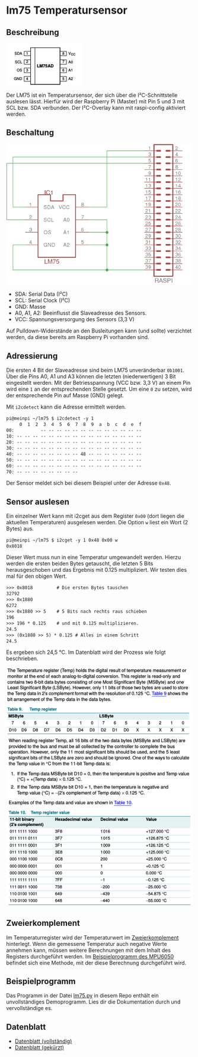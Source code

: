 # lm75 Temperatursensor

## Beschreibung

![lm75](docs/lm75-pins.png)

Der LM75 ist ein Temperatursensor, der sich über die I²C-Schnittstelle auslesen
lässt. Hierfür wird der Raspberry Pi (Master) mit Pin 5 und 3 mit SCL bzw. SDA
verbunden. Der I²C-Overlay kann mit raspi-config aktiviert werden.

## Beschaltung

![Schaltung](docs/lm75_schematic.png)

- SDA: Serial Data (I²C)
- SCL: Serial Clock (I²C)
- GND: Masse
- A0, A1, A2: Beeinflusst die Slaveadresse des Sensors.
- VCC: Spannungsversorgung des Sensors (3,3 V)

Auf Pulldown-Widerstände an den Busleitungen kann (und sollte) verzichtet werden, da diese bereits am Raspberry Pi vorhanden sind.

## Adressierung

Die ersten 4 Bit der Slaveadresse sind beim LM75 unveränderbar `0b1001`. Über die Pins A0, A1 und A3 können die letzten (niederwertigen) 3 Bit eingestellt werden. Mit der Betriesspannung (VCC bzw. 3,3 V) an einem Pin wird eine `1` an der entsprechenden Stelle gesetzt. Um eine `0` zu setzen, wird der entsprechende Pin auf Masse (GND) gelegt.

Mit `i2cdetect` kann die Adresse ermittelt werden.


    pi@meinpi ~/lm75 $ i2cdetect -y 1
         0  1  2  3  4  5  6  7  8  9  a  b  c  d  e  f
    00:          -- -- -- -- -- -- -- -- -- -- -- -- -- 
    10: -- -- -- -- -- -- -- -- -- -- -- -- -- -- -- -- 
    20: -- -- -- -- -- -- -- -- -- -- -- -- -- -- -- -- 
    30: -- -- -- -- -- -- -- -- -- -- -- -- -- -- -- -- 
    40: -- -- -- -- -- -- -- -- 48 -- -- -- -- -- -- -- 
    50: -- -- -- -- -- -- -- -- -- -- -- -- -- -- -- -- 
    60: -- -- -- -- -- -- -- -- -- -- -- -- -- -- -- -- 
    70: -- -- -- -- -- -- -- --         


Der Sensor meldet sich bei diesem Beispiel unter der Adresse
`0x48`.

## Sensor auslesen

Ein einzelner Wert kann mit i2cget aus dem Register `0x00` (dort
liegen die aktuellen Temperaturen) ausgelesen werden. Die Option `w`
liest ein Wort (2 Bytes) aus.

    pi@meinpi ~/lm75 $ i2cget -y 1 0x48 0x00 w
    0x8018

Dieser Wert muss nun in eine Temperatur umgewandelt werden. Hierzu
werden die ersten beiden Bytes getauscht, die letzten 5 Bits
herausgeschoben und das Ergebnis mit 0.125 multipliziert. Wir testen
dies mal für den obigen Wert.

    >>> 0x8018         # Die ersten Bytes tauschen
    32792
    >>> 0x1880
    6272
    >>> 0x1880 >> 5    # 5 Bits nach rechts raus schieben
    196
    >>> 196 * 0.125    # und mit 0.125 multiplizieren.
    24.5
    >>> (0x1880 >> 5) * 0.125 # Alles in einem Schritt
    24.5
    

Es ergeben sich 24,5 °C. Im Datenblatt wird der Prozess wie folgt
beschrieben.

![datenblatt](docs/lm75-temp-description.png)

## Zweierkomplement

Im Temperaturregister wird der Temperaturwert im [Zweierkomplement](https://de.wikipedia.org/wiki/Zweierkomplement) hinterlegt. Wenn die gemessene Temperatur auch negative Werte annehmen kann, müssen weitere Berechnungen mit dem Inhalt des Registers durchgeführt werden. Im [Beispielprogramm des MPU6050](../mpu6050/mpu6050.py) befindet sich eine Methode, mit der diese Berechnung durchgeführt wird.

## Beispielprogramm

Das Programm in der Datei [lm75.py](lm75.py) in diesem Repo enthält ein
unvollständiges Demoprogramm. Lies dir die Dokumentation durch und
vervollständige es.


## Datenblatt

- [Datenblatt (vollständig)](docs/nxp_lm75_datasheet_full.pdf)
- [Datenblatt (gekürzt)](docs/nxp_lm75_datasheet_short.pdf)
